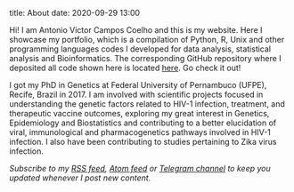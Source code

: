 title: About
date: 2020-09-29 13:00

Hi! I am Antonio Victor Campos Coelho and this is my website. Here I showcase my portfolio, which is a compilation of Python, R, Unix and other programming languages codes I developed for data analysis, statistical analysis and Bioinformatics. The corresponding GitHub repository where I deposited all code shown here is located [here](https://github.com/antoniocampos13/portfolio). Go check it out!

I got my PhD in Genetics at Federal University of Pernambuco (UFPE), Recife, Brazil in 2017. I am involved with scientific projects focused in understanding the genetic factors related to HIV-1 infection, treatment, and therapeutic vaccine outcomes, exploring my great interest in Genetics, Epidemiology and Biostatistics and contributing to a better elucidation of viral, immunological and pharmacogenetics pathways involved in HIV-1 infection. I also have been contributing to studies pertaining to Zika virus infection.

*Subscribe to my [RSS feed](https://antoniocampos13.github.io/feeds/all.rss.xml), [Atom feed](https://antoniocampos13.github.io/feeds/all.atom.xml) or [Telegram channel](https://t.me/joinchat/AAAAAEYrNCLK80Fh1w8nAg) to keep you updated whenever I post new content.*
